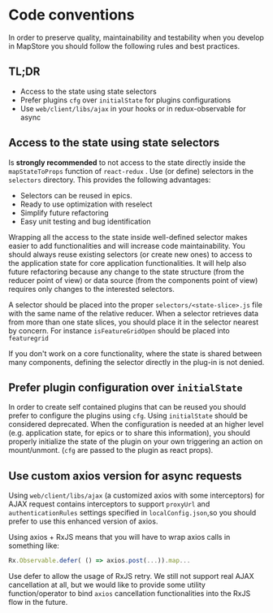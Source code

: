 # Code conventions

In order to preserve quality, maintainability and testability when you develop in MapStore  you should follow the following rules and best practices.

## TL;DR

- Access to the state using state selectors
- Prefer plugins `cfg` over `initialState` for plugins configurations
- Use `web/client/libs/ajax` in your hooks or in redux-observable for async

## Access to the state using state selectors

Is **strongly recommended** to not access to the state directly inside the `mapStateToProps` function of `react-redux` .
Use (or define) selectors in the `selectors` directory. This provides the following advantages:

- Selectors can be reused in epics.
- Ready to use optimization with reselect
- Simplify future refactoring
- Easy unit testing and bug identification

Wrapping all the access to the state inside well-defined selector makes easier to add functionalities and will increase code maintainability. You should always reuse existing selectors (or create new ones) to access to the application state for core application functionalities.
It will help also future refactoring because any change to the state structure (from the reducer point of view) or data source (from the components point of view) requires only changes to the interested selectors.

A selector should be placed into the proper `selectors/<state-slice>.js` file with the same name of the relative reducer.
When a selector retrieves data from more than one state slices, you should place it in the selector nearest by concern. For instance `isFeatureGridOpen` should be placed into `featuregrid`

If you don't work on a core functionality, where the state is shared between many components, defining the selector directly in the plug-in is not denied.

## Prefer plugin configuration over `initialState`

In order to create self contained plugins that can be reused you should prefer to configure the plugins using `cfg`. Using `initialState` should be considered deprecated. When the configuration is needed at an higher level (e.g. application state, for epics or to share this information), you should properly initialize the state of the plugin on your own triggering an action on mount/unmont. (`cfg` are passed to the plugin as react props).

## Use custom axios version for async requests

Using `web/client/libs/ajax` (a customized axios with some interceptors)  for AJAX request contains interceptors to support `proxyUrl` and `authenticationRules` settings specified in `localConfig.json`,so you should prefer to use this enhanced version of axios.

Using axios + RxJS means that you will have to wrap axios calls in something like:

```javascript
Rx.Observable.defer( () => axios.post(...)).map...
```

Use defer to allow the usage of RxJS retry. We still not support real AJAX cancellation at all, but we would like to provide some utility function/operator to bind `axios` cancellation functionalities into the RxJS flow in the future.
